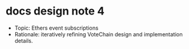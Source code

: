 # docs design note 4

- Topic: Ethers event subscriptions
- Rationale: iteratively refining VoteChain design and implementation details.
